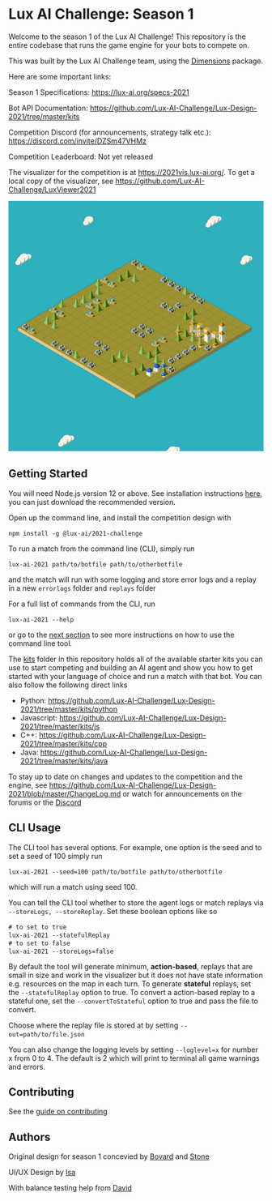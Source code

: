 # Lux AI Challenge: Season 1

Welcome to the season 1 of the Lux AI Challenge! This repository is the entire codebase that runs the game engine for your bots to compete on. 

This was built by the Lux AI Challenge team, using the [Dimensions](https://github.com/StoneT2000/Dimensions) package.

Here are some important links:

Season 1 Specifications: https://lux-ai.org/specs-2021

Bot API Documentation: https://github.com/Lux-AI-Challenge/Lux-Design-2021/tree/master/kits

Competition Discord (for announcements, strategy talk etc.): https://discord.com/invite/DZSm47VHMz

Competition Leaderboard: Not yet released

The visualizer for the competition is at https://2021vis.lux-ai.org/. To get a local copy of the visualizer, see https://github.com/Lux-AI-Challenge/LuxViewer2021

![](./assets/game_replay.gif)

## Getting Started

You will need Node.js version 12 or above. See installation instructions [here](https://nodejs.org/en/download/), you can just download the recommended version.

Open up the command line, and install the competition design with

```
npm install -g @lux-ai/2021-challenge
```

To run a match from the command line (CLI), simply run

```
lux-ai-2021 path/to/botfile path/to/otherbotfile
```

and the match will run with some logging and store error logs and a replay in a new `errorlogs` folder and `replays` folder

For a full list of commands from the CLI, run

```
lux-ai-2021 --help
```

or go to the [next section](#CLI-Usage) to see more instructions on how to use the command line tool.

The [kits](https://github.com/Lux-AI-Challenge/Lux-Design-2021/tree/master/kits) folder in this repository holds all of the available starter kits you can use to start competing and building an AI agent and show you how to get started with your language of choice and run a match with that bot. You can also follow the following direct links

- Python: https://github.com/Lux-AI-Challenge/Lux-Design-2021/tree/master/kits/python
- Javascript: https://github.com/Lux-AI-Challenge/Lux-Design-2021/tree/master/kits/js
- C++: https://github.com/Lux-AI-Challenge/Lux-Design-2021/tree/master/kits/cpp
- Java: https://github.com/Lux-AI-Challenge/Lux-Design-2021/tree/master/kits/java

To stay up to date on changes and updates to the competition and the engine, see https://github.com/Lux-AI-Challenge/Lux-Design-2021/blob/master/ChangeLog.md or watch for announcements on the forums or the [Discord](https://discord.com/invite/DZSm47VHMz)

## CLI Usage

The CLI tool has several options. For example, one option is the seed and to set a seed of 100 simply run

```
lux-ai-2021 --seed=100 path/to/botfile path/to/otherbotfile
```

which will run a match using seed 100.

You can tell the CLI tool whether to store the agent logs or match replays via `--storeLogs, --storeReplay`. Set these boolean options like so

```
# to set to true
lux-ai-2021 --statefulReplay
# to set to false
lux-ai-2021 --storeLogs=false
```

By default the tool will generate minimum, **action-based**, replays that are small in size and work in the visualizer but it does not have state information e.g. resources on the map in each turn. To generate **stateful** replays, set the `--statefulReplay` option to true. To convert a action-based replay to a stateful one, set the `--convertToStateful` option to true and pass the file to convert.

Choose where the replay file is stored at by setting `--out=path/to/file.json`

You can also change the logging levels by setting `--loglevel=x` for number x from 0 to 4. The default is 2 which will print to terminal all game warnings and errors.

## Contributing

See the [guide on contributing](https://github.com/Lux-AI-Challenge/Lux-Design-2021/tree/master/CONTRIBUTING.md)

## Authors

Original design for season 1 concevied by [Bovard](https://github.com/bovard) and [Stone](https://github.com/StoneT2000)

UI/UX Design by [Isa](https://github.com/p-isa)

With balance testing help from [David](https://github.com/holypegasus)
